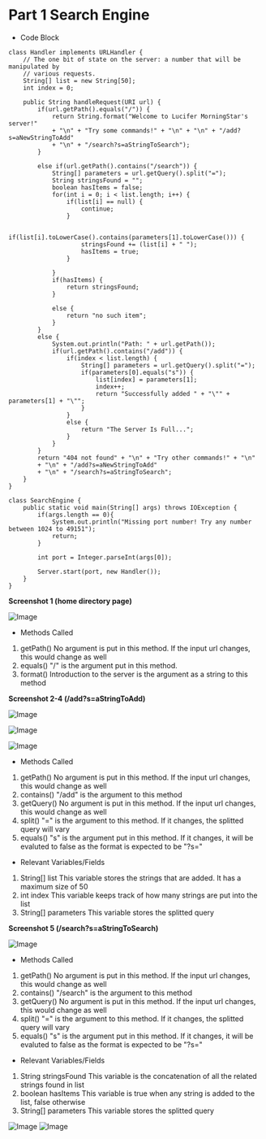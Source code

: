 # Part 1 Search Engine
* Code Block

```
class Handler implements URLHandler {
    // The one bit of state on the server: a number that will be manipulated by
    // various requests.
    String[] list = new String[50];
    int index = 0;

    public String handleRequest(URI url) {
        if(url.getPath().equals("/")) {
            return String.format("Welcome to Lucifer MorningStar's server!" 
            + "\n" + "Try some commands!" + "\n" + "\n" + "/add?s=aNewStringToAdd"
            + "\n" + "/search?s=aStringToSearch");
        }

        else if(url.getPath().contains("/search")) {
            String[] parameters = url.getQuery().split("=");
            String stringsFound = "";
            boolean hasItems = false;
            for(int i = 0; i < list.length; i++) {
                if(list[i] == null) {
                    continue;
                }

                if(list[i].toLowerCase().contains(parameters[1].toLowerCase())) {
                    stringsFound += (list[i] + " ");
                    hasItems = true;
                }
                
            }
            if(hasItems) {
                return stringsFound;
            }

            else {
                return "no such item";
            }
        }
        else {
            System.out.println("Path: " + url.getPath());
            if(url.getPath().contains("/add")) {
                if(index < list.length) {
                    String[] parameters = url.getQuery().split("=");
                    if(parameters[0].equals("s")) {
                        list[index] = parameters[1];
                        index++;
                        return "Successfully added " + "\"" + parameters[1] + "\"";
                    }
                }
                else {
                    return "The Server Is Full...";
                }
            }
        }
        return "404 not found" + "\n" + "Try other commands!" + "\n" 
        + "\n" + "/add?s=aNewStringToAdd"
        + "\n" + "/search?s=aStringToSearch";
    }
}

class SearchEngine {
    public static void main(String[] args) throws IOException {
        if(args.length == 0){
            System.out.println("Missing port number! Try any number between 1024 to 49151");
            return;
        }

        int port = Integer.parseInt(args[0]);

        Server.start(port, new Handler());
    }
}

```
**Screenshot 1 (home directory page)**

![Image](homeLab3.png)

* Methods Called

1. getPath()
No argument is put in this method. If the input url changes, this would change as well
2. equals()
"/" is the argument put in this method.
3. format()
Introduction to the server is the argument as a string to this method

**Screenshot 2-4 (/add?s=aStringToAdd)**

![Image](add1Lab3.png)

![Image](add2Lab3.png)

![Image](add3Lab3.png)

* Methods Called

1. getPath()
No argument is put in this method. If the input url changes, this would change as well
2. contains()
"/add" is the argument to this method
3. getQuery()
No argument is put in this method. If the input url changes, this would change as well
4. split()
"=" is the argument to this method. If it changes, the splitted query will vary
5. equals()
"s" is the argument put in this method. If it changes, it will be evaluted to false as the format is
expected to be "?s="

* Relevant Variables/Fields

1. String[] list
This variable stores the strings that are added. It has a maximum size of 50
2. int index
This variable keeps track of how many strings are put into the list
3. String[] parameters
This variable stores the splitted query

**Screenshot 5 (/search?s=aStringToSearch)**

![Image](searchLab3.png)

* Methods Called

1. getPath()
No argument is put in this method. If the input url changes, this would change as well
2. contains()
"/search" is the argument to this method
3. getQuery()
No argument is put in this method. If the input url changes, this would change as well
4. split()
"=" is the argument to this method. If it changes, the splitted query will vary
5. equals()
"s" is the argument put in this method. If it changes, it will be evaluted to false as the format is
expected to be "?s="

* Relevant Variables/Fields

1. String stringsFound
This variable is the concatenation of all the related strings found in list
2. boolean hasItems
This variable is true when any string is added to the list, false otherwise
3. String[] parameters
This variable stores the splitted query


![Image](noItemLab3.png)
![Image](invalidLab3.png)

